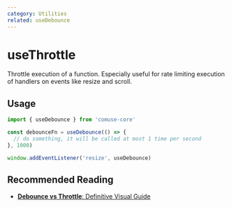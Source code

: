 ```yaml
---
category: Utilities
related: useDebounce
---
```


# useThrottle

Throttle execution of a function. Especially useful for rate limiting execution of handlers on events like resize and scroll.

## Usage

```js
import { useDebounce } from 'comuse-core'

const debounceFn = useDebounce(() => {
  // do something, it will be called at most 1 time per second
}, 1000)

window.addEventListener('resize', useDebounce)
```

## Recommended Reading

- [**Debounce vs Throttle**: Definitive Visual Guide](https://redd.one/blog/debounce-vs-throttle)
